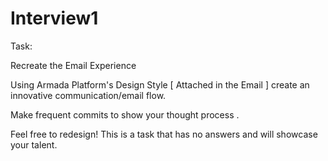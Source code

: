 # Interview1

Task: 

Recreate the Email Experience

Using Armada Platform's Design Style [ Attached in the Email ] create an innovative communication/email flow. 

Make frequent commits to show your thought process .

Feel free to redesign! This is a task that has no answers and will showcase your talent.
